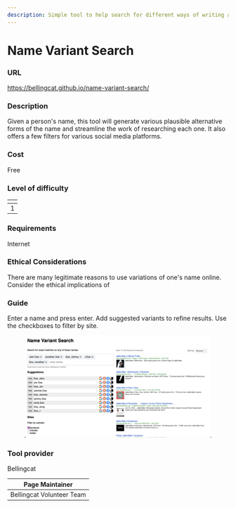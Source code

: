 ```yaml
---
description: Simple tool to help search for different ways of writing a name.
---
```


# Name Variant Search

### URL <a href="#url" id="url"></a>

https://bellingcat.github.io/name-variant-search/

### Description <a href="#description" id="description"></a>

Given a person's name, this tool will generate various plausible alternative forms of the name and streamline the work of researching each one. It also offers a few filters for various social media platforms.

### Cost <a href="#is-it-free" id="is-it-free"></a>

Free

### Level of difficulty <a href="#level-of-difficulty" id="level-of-difficulty"></a>

<table data-header-hidden><thead><tr><th data-type="rating" data-max="5"></th></tr></thead><tbody><tr><td>1</td></tr></tbody></table>

### Requirements <a href="#requirements" id="requirements"></a>

Internet

### Ethical Considerations <a href="#limitations-and-ethical-considerations" id="limitations-and-ethical-considerations"></a>

There are many legitimate reasons to use variations of one's name online. Consider the ethical implications of

### Guide <a href="#guide" id="guide"></a>

Enter a name and press enter. Add suggested variants to refine results. Use the checkboxes to filter by site.

<figure><img src=".gitbook/assets/Screenshot 2024-01-25 at 16.58.10.png" alt=""><figcaption></figcaption></figure>

### Tool provider <a href="#tool-provider" id="tool-provider"></a>

Bellingcat

| Page Maintainer           |
| ------------------------- |
| Bellingcat Volunteer Team |
